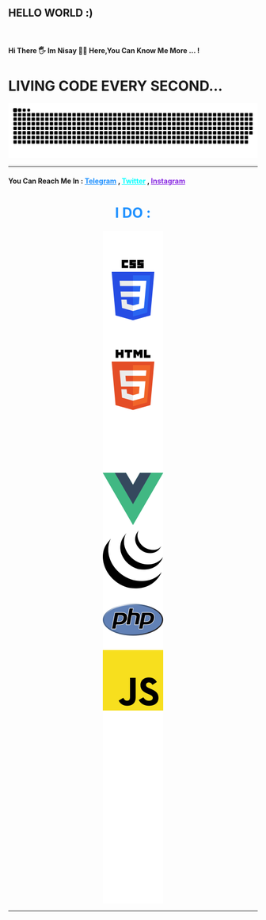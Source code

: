 <h2 >HELLO WORLD :)</h2>
<br>
<h4>Hi There 🖐
Im <b>Nisay</b> 👨‍💻
Here,You Can Know Me More ... !
</h4>


<h1> LIVING CODE EVERY SECOND...</h1>

<img src="WORM.svg">

<hr>  
<h4> You Can Reach Me In :
    <a href="https://telegram.me/iYasin" style="color: dodgerblue">Telegram</a> ,
    <a href="https://twitter.com/yasindehfuli" style="color: cyan">Twitter</a> ,
<a href="https://instagram.com/i.ycn" style="color: blueviolet">Instagram</a></h4>


<h1 style="text-align: center ; color: dodgerblue">I DO : </h1>
<div >
<img style=" display:block ;margin: auto" src="svg/css3.svg" alt="">
<img style=" display:block ;margin: auto" src="svg/html5.svg" alt="">
<img style=" display:block ;margin: auto" src="svg/VueJs.svg" alt="">
<img style=" display:block ;margin: auto" src="svg/Jquery.svg" alt="">
<img style=" display:block ;margin: auto" src="svg/PHP.svg" alt="">
<img style=" display:block ;margin: auto" src="svg/JavaScript.svg" alt="">




</div>

<hr>